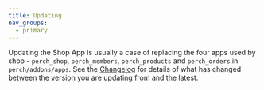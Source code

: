 ```yaml
---
title: Updating
nav_groups:
  - primary
---
```


Updating the Shop App is usually a case of replacing the four apps used by shop - `perch_shop`, `perch_members`, `perch_products` and `perch_orders` in `perch/addons/apps`. See the [Changelog](/addons/shop/changelog) for details of what has changed between the version you are updating from and the latest.
